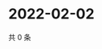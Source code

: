# 2022-02-02

共 0 条

<!-- BEGIN WEIBO -->
<!-- 最后更新时间 Wed Feb 02 2022 22:10:33 GMT+0800 (China Standard Time) -->

<!-- END WEIBO -->
